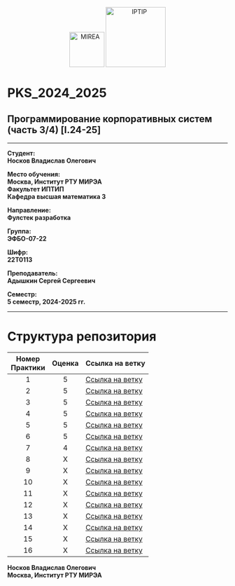 
<p align="center">
  <img src="https://www.mirea.ru/upload/medialibrary/c1a/MIREA_Gerb_Colour.jpg" alt="MIREA" width="80"/>
  <img src="https://www.mirea.ru/upload/medialibrary/26c/FTI_colour.jpg" alt="IPTIP" width="137"/> 
</p>

# PKS_2024_2025
## Программирование корпоративных систем (часть 3/4) [I.24-25]

---

**Студент:**  
**Носков Владислав Олегович**  

**Место обучения:**  
**Москва, Институт РТУ МИРЭА**  
**Факультет ИПТИП**  
**Кафедра высшая математика 3**  

**Направление:**  
**Фулстек разработка**  

**Группа:**  
**ЭФБО-07-22**  

**Шифр:**  
**22Т0113**  

**Преподаватель:**  
**Адышкин Сергей Сергеевич**  

**Семестр:**  
**5 семестр, 2024-2025 гг.**

---
# Структура репозитория
| Номер<br>Практики | Оценка | Ссылка на ветку |
|:---:|:---:|---|
| 1 | 5 | [Ссылка на ветку](https://github.com/vladnoskoff/PKS24-25/tree/PC1) |
| 2 | 5 | [Ссылка на ветку](https://github.com/vladnoskoff/PKS24-25/tree/PC2) |
| 3 | 5 | [Ссылка на ветку](https://github.com/vladnoskoff/PKS24-25/tree/PC3) |
| 4 | 5 | [Ссылка на ветку](https://github.com/vladnoskoff/PKS24-25/tree/PC4) |
| 5 | 5 | [Ссылка на ветку](https://github.com/vladnoskoff/PKS24-25/tree/PC5) |
| 6 | 5 | [Ссылка на ветку](https://github.com/vladnoskoff/PKS24-25/tree/PC6) |
| 7 | 4 | [Ссылка на ветку](https://github.com/vladnoskoff/PKS24-25/tree/PC7) |
| 8 | X | [Ссылка на ветку](https://github.com/vladnoskoff/PKS24-25/tree/PC8) |
| 9 | X | [Ссылка на ветку](https://github.com/vladnoskoff/PKS24-25/tree/PC9) |
| 10 | X | [Ссылка на ветку](https://github.com/vladnoskoff/PKS24-25/tree/PC10) |
| 11 | X | [Ссылка на ветку](https://github.com/vladnoskoff/PKS24-25/tree/PC11) |
| 12 | X | [Ссылка на ветку](https://github.com/vladnoskoff/PKS24-25/tree/PC12) |
| 13 | X | [Ссылка на ветку](https://github.com/vladnoskoff/PKS24-25/tree/PC13) |
| 14 | X | [Ссылка на ветку](https://github.com/vladnoskoff/PKS24-25/tree/PC14) |
| 15 | X | [Ссылка на ветку](https://github.com/vladnoskoff/PKS24-25/tree/PC15) |
| 16 | X | [Ссылка на ветку](https://github.com/vladnoskoff/PKS24-25/tree/PC16) |

  
**Носков Владислав Олегович**  
**Москва, Институт РТУ МИРЭА** 
